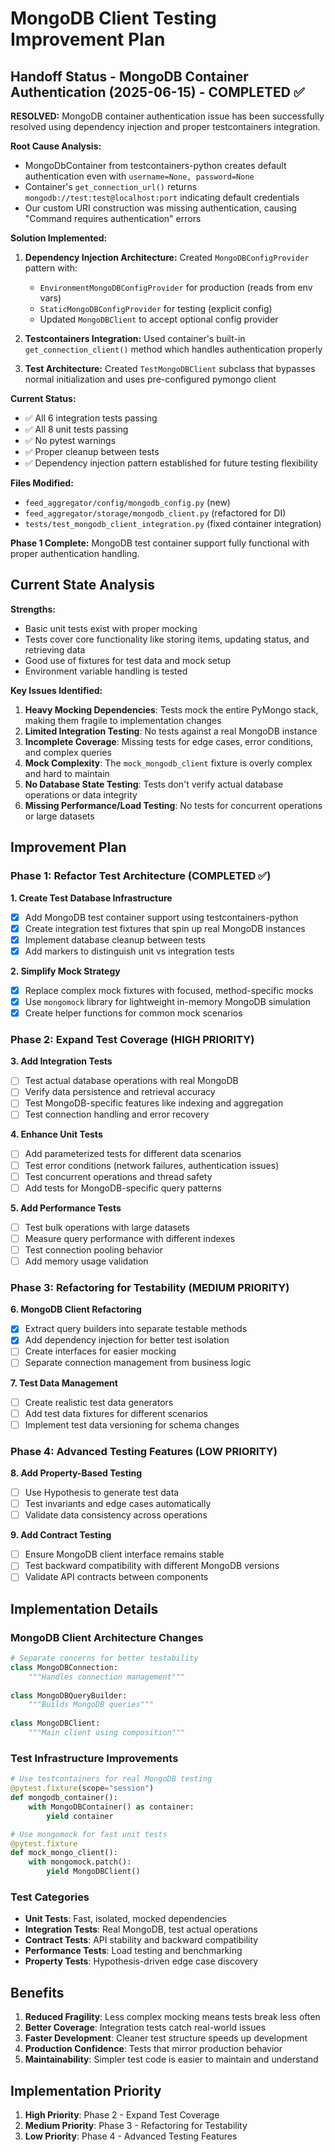 # MongoDB Client Testing Improvement Plan

## Handoff Status - MongoDB Container Authentication (2025-06-15) - COMPLETED ✅

**RESOLVED:** MongoDB container authentication issue has been successfully resolved using dependency injection and proper testcontainers integration.

**Root Cause Analysis:**
- MongoDbContainer from testcontainers-python creates default authentication even with `username=None, password=None`
- Container's `get_connection_url()` returns `mongodb://test:test@localhost:port` indicating default credentials
- Our custom URI construction was missing authentication, causing "Command requires authentication" errors

**Solution Implemented:**
1. **Dependency Injection Architecture:** Created `MongoDBConfigProvider` pattern with:
   - `EnvironmentMongoDBConfigProvider` for production (reads from env vars)
   - `StaticMongoDBConfigProvider` for testing (explicit config)
   - Updated `MongoDBClient` to accept optional config provider

2. **Testcontainers Integration:** Used container's built-in `get_connection_client()` method which handles authentication properly

3. **Test Architecture:** Created `TestMongoDBClient` subclass that bypasses normal initialization and uses pre-configured pymongo client

**Current Status:**
- ✅ All 6 integration tests passing
- ✅ All 8 unit tests passing  
- ✅ No pytest warnings
- ✅ Proper cleanup between tests
- ✅ Dependency injection pattern established for future testing flexibility

**Files Modified:**
- `feed_aggregator/config/mongodb_config.py` (new)
- `feed_aggregator/storage/mongodb_client.py` (refactored for DI)
- `tests/test_mongodb_client_integration.py` (fixed container integration)

**Phase 1 Complete:** MongoDB test container support fully functional with proper authentication handling.

## Current State Analysis

**Strengths:**
- Basic unit tests exist with proper mocking
- Tests cover core functionality like storing items, updating status, and retrieving data
- Good use of fixtures for test data and mock setup
- Environment variable handling is tested

**Key Issues Identified:**

1. **Heavy Mocking Dependencies**: Tests mock the entire PyMongo stack, making them fragile to implementation changes
2. **Limited Integration Testing**: No tests against a real MongoDB instance
3. **Incomplete Coverage**: Missing tests for edge cases, error conditions, and complex queries
4. **Mock Complexity**: The `mock_mongodb_client` fixture is overly complex and hard to maintain
5. **No Database State Testing**: Tests don't verify actual database operations or data integrity
6. **Missing Performance/Load Testing**: No tests for concurrent operations or large datasets

## Improvement Plan

### Phase 1: Refactor Test Architecture (COMPLETED ✅)

**1. Create Test Database Infrastructure**
- [x] Add MongoDB test container support using testcontainers-python
- [x] Create integration test fixtures that spin up real MongoDB instances
- [x] Implement database cleanup between tests
- [x] Add markers to distinguish unit vs integration tests

**2. Simplify Mock Strategy**
- [x] Replace complex mock fixtures with focused, method-specific mocks
- [x] Use `mongomock` library for lightweight in-memory MongoDB simulation
- [x] Create helper functions for common mock scenarios

### Phase 2: Expand Test Coverage (HIGH PRIORITY)

**3. Add Integration Tests**
- [ ] Test actual database operations with real MongoDB
- [ ] Verify data persistence and retrieval accuracy
- [ ] Test MongoDB-specific features like indexing and aggregation
- [ ] Test connection handling and error recovery

**4. Enhance Unit Tests**
- [ ] Add parameterized tests for different data scenarios
- [ ] Test error conditions (network failures, authentication issues)
- [ ] Test concurrent operations and thread safety
- [ ] Add tests for MongoDB-specific query patterns

**5. Add Performance Tests**
- [ ] Test bulk operations with large datasets
- [ ] Measure query performance with different indexes
- [ ] Test connection pooling behavior
- [ ] Add memory usage validation

### Phase 3: Refactoring for Testability (MEDIUM PRIORITY)

**6. MongoDB Client Refactoring**
- [x] Extract query builders into separate testable methods
- [x] Add dependency injection for better test isolation
- [ ] Create interfaces for easier mocking
- [ ] Separate connection management from business logic

**7. Test Data Management**
- [ ] Create realistic test data generators
- [ ] Add test data fixtures for different scenarios
- [ ] Implement test data versioning for schema changes

### Phase 4: Advanced Testing Features (LOW PRIORITY)

**8. Add Property-Based Testing**
- [ ] Use Hypothesis to generate test data
- [ ] Test invariants and edge cases automatically
- [ ] Validate data consistency across operations

**9. Add Contract Testing**
- [ ] Ensure MongoDB client interface remains stable
- [ ] Test backward compatibility with different MongoDB versions
- [ ] Validate API contracts between components

## Implementation Details

### MongoDB Client Architecture Changes

```python
# Separate concerns for better testability
class MongoDBConnection:
    """Handles connection management"""
    
class MongoDBQueryBuilder:
    """Builds MongoDB queries"""
    
class MongoDBClient:
    """Main client using composition"""
```

### Test Infrastructure Improvements

```python
# Use testcontainers for real MongoDB testing
@pytest.fixture(scope="session")
def mongodb_container():
    with MongoDBContainer() as container:
        yield container

# Use mongomock for fast unit tests
@pytest.fixture
def mock_mongo_client():
    with mongomock.patch():
        yield MongoDBClient()
```

### Test Categories

- **Unit Tests**: Fast, isolated, mocked dependencies
- **Integration Tests**: Real MongoDB, test actual operations
- **Contract Tests**: API stability and backward compatibility
- **Performance Tests**: Load testing and benchmarking
- **Property Tests**: Hypothesis-driven edge case discovery

## Benefits

1. **Reduced Fragility**: Less complex mocking means tests break less often
2. **Better Coverage**: Integration tests catch real-world issues
3. **Faster Development**: Cleaner test structure speeds up development
4. **Production Confidence**: Tests that mirror production behavior
5. **Maintainability**: Simpler test code is easier to maintain and understand

## Implementation Priority

1. **High Priority**: Phase 2 - Expand Test Coverage
2. **Medium Priority**: Phase 3 - Refactoring for Testability
3. **Low Priority**: Phase 4 - Advanced Testing Features
